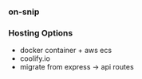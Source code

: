 ### on-snip

### Hosting Options

- docker container + aws ecs
- coolify.io
- migrate from express -> api routes

